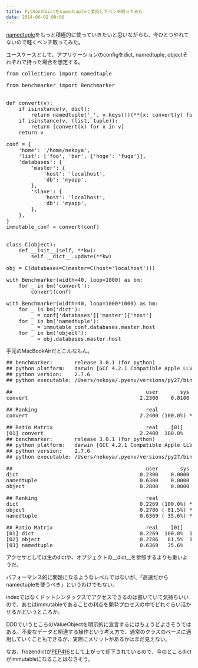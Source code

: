 ```yaml
---
title: Pythonのdictをnamedtupleに変換してベンチ取ってみた
date: 2014-06-02 09:06
---
```

[namedtuple](http://docs.python.jp/2/library/collections.html#collections.namedtuple)をもっと積極的に使っていきたいと思いながらも、今ひとつやれてないので軽くベンチ取ってみた。

ユースケースとして、アプリケーションのconfigをdict, namedtuple, objectそれぞれで持った場合を想定する。

<pre class="prettyprint">
from collections import namedtuple

from benchmarker import Benchmarker


def convert(v):
    if isinstance(v, dict):
        return namedtuple('_', v.keys())(**{x: convert(y) for x, y in v.items()})
    if isinstance(v, (list, tuple)):
        return [convert(x) for x in v]
    return v

conf = {
    'home': '/home/nekoya',
    'list': ['foo', 'bar', {'hoge': 'fuga'}],
    'databases': {
        'master': {
            'host': 'localhost',
            'db': 'myapp',
        },
        'slave': {
            'host': 'localhost',
            'db': 'myapp',
        },
    },
}
immutable_conf = convert(conf)


class C(object):
    def __init__(self, **kw):
        self.__dict__.update(**kw)

obj = C(databases=C(master=C(host='localhost')))

with Benchmarker(width=40, loop=1000) as bm:
    for _ in bm('convert'):
        convert(conf)

with Benchmarker(width=40, loop=1000*1000) as bm:
    for _ in bm('dict'):
        _ = conf['databases']['master']['host']
    for _ in bm('namedtuple'):
        _ = immutable_conf.databases.master.host
    for _ in bm('object'):
        _ = obj.databases.master.host
</pre>

手元のMacBookAirだとこんなもん。

<pre class="prettyprint">
## benchmarker:       release 3.0.1 (for python)
## python platform:   darwin [GCC 4.2.1 Compatible Apple LLVM 5.0 (clang-500.2.79)]
## python version:    2.7.6
## python executable: /Users/nekoya/.pyenv/versions/py27/bin/python

##                                           user       sys     total      real
convert                                    2.2300    0.0100    2.2400    2.2400

## Ranking                                   real
convert                                    2.2400 (100.0%) *************************

## Ratio Matrix                              real    [01]
[01] convert                               2.2400  100.0%
## benchmarker:       release 3.0.1 (for python)
## python platform:   darwin [GCC 4.2.1 Compatible Apple LLVM 5.0 (clang-500.2.79)]
## python version:    2.7.6
## python executable: /Users/nekoya/.pyenv/versions/py27/bin/python

##                                           user       sys     total      real
dict                                       0.2300    0.0000    0.2300    0.2269
namedtuple                                 0.6300    0.0000    0.6300    0.6369
object                                     0.2800    0.0000    0.2800    0.2786

## Ranking                                   real
dict                                       0.2269 (100.0%) *************************
object                                     0.2786 ( 81.5%) ********************
namedtuple                                 0.6369 ( 35.6%) *********

## Ratio Matrix                              real    [01]    [02]    [03]
[01] dict                                  0.2269  100.0%  122.8%  280.7%
[02] object                                0.2786   81.5%  100.0%  228.6%
[03] namedtuple                            0.6369   35.6%   43.7%  100.0%
</pre>

アクセサとしては生のdictや、オブジェクトの__dict__を参照するよりも重いようだ。

パフォーマンス的に問題になるようなレベルではないが、「高速だからnamedtupleを使うべき」というわけでもない。

indexではなくドットシンタックスでアクセスできるのは書いていて気持ちいいので、あとはimmutableであることの利点を開発プロセスの中でどれぐらい活かせるかというところか。

DDDでいうところのValueObjectを明示的に宣言するにはちょうどよさそうではある。不変なデータと関連する操作という考え方で、通常のクラスのベースに適用していくこともできるが、実際にメリットがあるかはまだ見えない。

なお、frozendictが[PEP416](http://legacy.python.org/dev/peps/pep-0416/)として上がって却下されているので、今のところdictがimmutableになることはなさそう。
